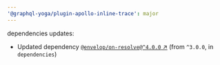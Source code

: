 ```yaml
---
'@graphql-yoga/plugin-apollo-inline-trace': major
---
```

dependencies updates:
  - Updated dependency [`@envelop/on-resolve@^4.0.0`
    ↗︎](https://www.npmjs.com/package/@envelop/on-resolve/v/4.0.0) (from `^3.0.0`, in
    `dependencies`)
